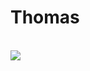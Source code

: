 # Thomas

<br />
<a href="https://thomasfolio.netlify.app">
  <img src="https://discord.c99.nl/widget/theme-3/892329007226425344.png">
</a>
